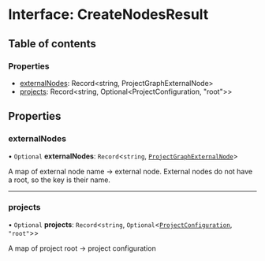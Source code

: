 # Interface: CreateNodesResult

## Table of contents

### Properties

- [externalNodes](../../reference/core-api/devkit/documents/CreateNodesResult#externalnodes): Record<string, ProjectGraphExternalNode>
- [projects](../../reference/core-api/devkit/documents/CreateNodesResult#projects): Record<string, Optional<ProjectConfiguration, "root">>

## Properties

### externalNodes

• `Optional` **externalNodes**: `Record`\<`string`, [`ProjectGraphExternalNode`](../../reference/core-api/devkit/documents/ProjectGraphExternalNode)\>

A map of external node name -> external node. External nodes do not have a root, so the key is their name.

---

### projects

• `Optional` **projects**: `Record`\<`string`, `Optional`\<[`ProjectConfiguration`](../../reference/core-api/devkit/documents/ProjectConfiguration), `"root"`\>\>

A map of project root -> project configuration
